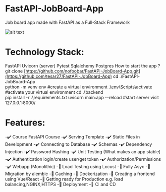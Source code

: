 # FastAPI-JobBoard-App
Job board app made with FastAPI as a Full-Stack Framework

![alt text](https://github.com/tesar27/FastAPI-JobBoard-App/tree/main/static/images/lite.gif)


# Technology Stack:
FastAPI
Uvicorn (server)
Pytest
Sqlalchemy
Postgres
How to start the app ?
git clone [https://github.com/nofoobar/FastAPI-JobBoard-App.git](https://github.com/tesar27/FastAPI-JobBoard-App)
cd .\FastAPI-JobBoard-App\
python -m venv env   #create a virtual environment
.\env\Scripts\activate  #activate your virtual environment
cd .\backend\
pip install -r .\requirements.txt
uvicorn main:app --reload     #start server
visit  127.0.0.1:8000/
# Features:

-✔️ Course FastAPI Course
-✔️ Serving Template
-✔️ Static Files in Development
-✔️ Connecting to Database
-✔️ Schemas
-✔️ Dependency Injection
-✔️ Password Hashing
-✔️ Unit Testing (What makes an app stable)
-✔️ Authentication login/create user/get token
-✔️ Authorization/Permissions
-✔️ Webapp (Monolithic)
-🚧 Load Testing using Locust
-🚧 Fully Asyc
-🚧 Migration by alembic
-🚧 Caching
-🚧 Dockerization
-🚧 Creating a frontend using Vue/React
-🚧 Getting ready for Production e.g. load balancing,NGINX,HTTPS
-🚧 Deployment
-🚧 CI and CD
